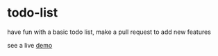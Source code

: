 # todo-list

have fun with a basic todo list, make a pull request to add new features

see a live [demo](https://hamzahanafi11.github.io/todo-list/)
